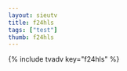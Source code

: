 ```yaml
--- 
layout: sieutv
title: f24hls
tags: ["test"]
thumb: f24hls
---
```

{% include tvadv key="f24hls" %}
